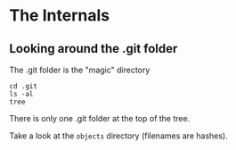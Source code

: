 # The Internals

## Looking around the .git folder
The .git folder is the "magic" directory

    cd .git
    ls -al
    tree

There is only one .git folder at the top of the tree.

Take a look at the `objects` directory (filenames are hashes).